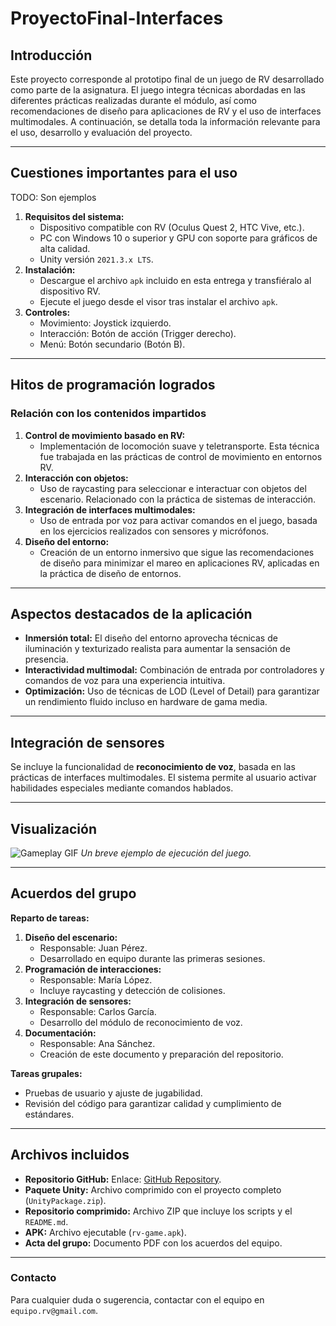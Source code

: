 # ProyectoFinal-Interfaces

## **Introducción**

Este proyecto corresponde al prototipo final de un juego de RV desarrollado como parte de la asignatura. El juego integra técnicas abordadas en las diferentes prácticas realizadas durante el módulo, así como recomendaciones de diseño para aplicaciones de RV y el uso de interfaces multimodales. A continuación, se detalla toda la información relevante para el uso, desarrollo y evaluación del proyecto.

---

## **Cuestiones importantes para el uso**

TODO: Son ejemplos

1. **Requisitos del sistema:**
   - Dispositivo compatible con RV (Oculus Quest 2, HTC Vive, etc.).
   - PC con Windows 10 o superior y GPU con soporte para gráficos de alta calidad.
   - Unity versión `2021.3.x LTS`.
2. **Instalación:**
   - Descargue el archivo `apk` incluido en esta entrega y transfiéralo al dispositivo RV.
   - Ejecute el juego desde el visor tras instalar el archivo `apk`.
3. **Controles:**
   - Movimiento: Joystick izquierdo.
   - Interacción: Botón de acción (Trigger derecho).
   - Menú: Botón secundario (Botón B).

---

## **Hitos de programación logrados**
### **Relación con los contenidos impartidos**

1. **Control de movimiento basado en RV:**
   - Implementación de locomoción suave y teletransporte. Esta técnica fue trabajada en las prácticas de control de movimiento en entornos RV.
2. **Interacción con objetos:**
   - Uso de raycasting para seleccionar e interactuar con objetos del escenario. Relacionado con la práctica de sistemas de interacción.
3. **Integración de interfaces multimodales:**
   - Uso de entrada por voz para activar comandos en el juego, basada en los ejercicios realizados con sensores y micrófonos.
4. **Diseño del entorno:**
   - Creación de un entorno inmersivo que sigue las recomendaciones de diseño para minimizar el mareo en aplicaciones RV, aplicadas en la práctica de diseño de entornos.

---

## **Aspectos destacados de la aplicación**
- **Inmersión total:**
  El diseño del entorno aprovecha técnicas de iluminación y texturizado realista para aumentar la sensación de presencia.
- **Interactividad multimodal:**
  Combinación de entrada por controladores y comandos de voz para una experiencia intuitiva.
- **Optimización:**
  Uso de técnicas de LOD (Level of Detail) para garantizar un rendimiento fluido incluso en hardware de gama media.

---

## **Integración de sensores**
Se incluye la funcionalidad de **reconocimiento de voz**, basada en las prácticas de interfaces multimodales. El sistema permite al usuario activar habilidades especiales mediante comandos hablados.

---

## **Visualización**
![Gameplay GIF](./gameplay.gif)
_Un breve ejemplo de ejecución del juego._

---

## **Acuerdos del grupo**
**Reparto de tareas:**
1. **Diseño del escenario:**
   - Responsable: Juan Pérez.
   - Desarrollado en equipo durante las primeras sesiones.
2. **Programación de interacciones:**
   - Responsable: María López.
   - Incluye raycasting y detección de colisiones.
3. **Integración de sensores:**
   - Responsable: Carlos García.
   - Desarrollo del módulo de reconocimiento de voz.
4. **Documentación:**
   - Responsable: Ana Sánchez.
   - Creación de este documento y preparación del repositorio.

**Tareas grupales:**
- Pruebas de usuario y ajuste de jugabilidad.
- Revisión del código para garantizar calidad y cumplimiento de estándares.

---

## **Archivos incluidos**
- **Repositorio GitHub:** Enlace: [GitHub Repository](https://github.com/equipo/rv-game-prototype).
- **Paquete Unity:** Archivo comprimido con el proyecto completo (`UnityPackage.zip`).
- **Repositorio comprimido:** Archivo ZIP que incluye los scripts y el `README.md`.
- **APK:** Archivo ejecutable (`rv-game.apk`).
- **Acta del grupo:** Documento PDF con los acuerdos del equipo.

---

### **Contacto**
Para cualquier duda o sugerencia, contactar con el equipo en `equipo.rv@gmail.com`.

